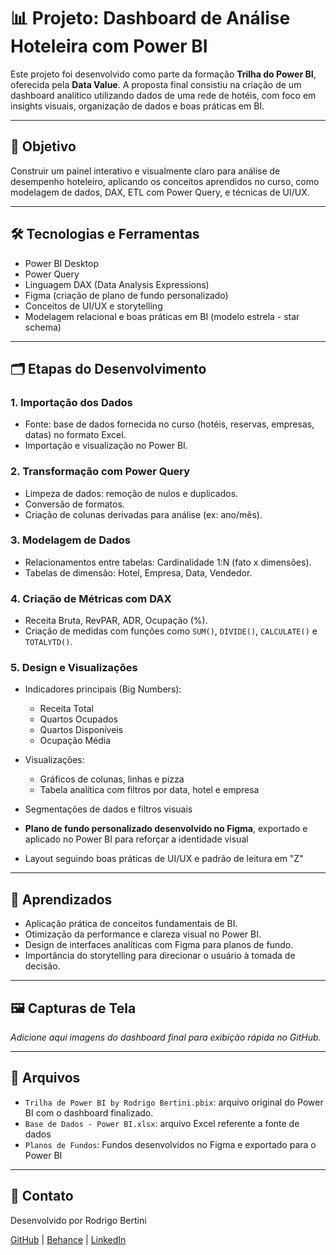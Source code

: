 # 📊 Projeto: Dashboard de Análise Hoteleira com Power BI

Este projeto foi desenvolvido como parte da formação **Trilha do Power BI**, oferecida pela **Data Value**. A proposta final consistiu na criação de um dashboard analítico utilizando dados de uma rede de hotéis, com foco em insights visuais, organização de dados e boas práticas em BI.

---

## 🧭 Objetivo

Construir um painel interativo e visualmente claro para análise de desempenho hoteleiro, aplicando os conceitos aprendidos no curso, como modelagem de dados, DAX, ETL com Power Query, e técnicas de UI/UX.

---

## 🛠️ Tecnologias e Ferramentas

- Power BI Desktop
- Power Query
- Linguagem DAX (Data Analysis Expressions)
- Figma (criação de plano de fundo personalizado)
- Conceitos de UI/UX e storytelling
- Modelagem relacional e boas práticas em BI (modelo estrela - star schema)

---

## 🗂️ Etapas do Desenvolvimento

### 1. **Importação dos Dados**
- Fonte: base de dados fornecida no curso (hotéis, reservas, empresas, datas) no formato Excel.
- Importação e visualização no Power BI.

### 2. **Transformação com Power Query**
- Limpeza de dados: remoção de nulos e duplicados.
- Conversão de formatos.
- Criação de colunas derivadas para análise (ex: ano/mês).

### 3. **Modelagem de Dados**
- Relacionamentos entre tabelas: Cardinalidade 1:N (fato x dimensões).
- Tabelas de dimensão: Hotel, Empresa, Data, Vendedor.

### 4. **Criação de Métricas com DAX**
- Receita Bruta, RevPAR, ADR, Ocupação (%).
- Criação de medidas com funções como `SUM()`, `DIVIDE()`, `CALCULATE()` e `TOTALYTD()`.

### 5. **Design e Visualizações**
- Indicadores principais (Big Numbers):
  - Receita Total
  - Quartos Ocupados
  - Quartos Disponíveis
  - Ocupação Média
  
- Visualizações:
  - Gráficos de colunas, linhas e pizza
  - Tabela analítica com filtros por data, hotel e empresa
    
- Segmentações de dados e filtros visuais

- **Plano de fundo personalizado desenvolvido no Figma**, exportado e aplicado no Power BI para reforçar a identidade visual
- Layout seguindo boas práticas de UI/UX e padrão de leitura em "Z"

---

## 📌 Aprendizados

- Aplicação prática de conceitos fundamentais de BI.
- Otimização da performance e clareza visual no Power BI.
- Design de interfaces analíticas com Figma para planos de fundo.
- Importância do storytelling para direcionar o usuário à tomada de decisão.

---

## 🖼️ Capturas de Tela

*Adicione aqui imagens do dashboard final para exibição rápida no GitHub.*

---

## 📁 Arquivos

- `Trilha de Power BI by Rodrigo Bertini.pbix`: arquivo original do Power BI com o dashboard finalizado.
- `Base de Dados - Power BI.xlsx`: arquivo Excel referente a fonte de dados
- `Planos de Fundos`: Fundos desenvolvidos no Figma e exportado para o Power BI


---

## 📩 Contato

Desenvolvido por Rodrigo Bertini


[GitHub](https://www.github.com/rodrigobertinii)  | [Behance](https://www.behance.net/rodrigogomesb1) | [LinkedIn](https://www.linkedin.com/in/seu-perfil)
